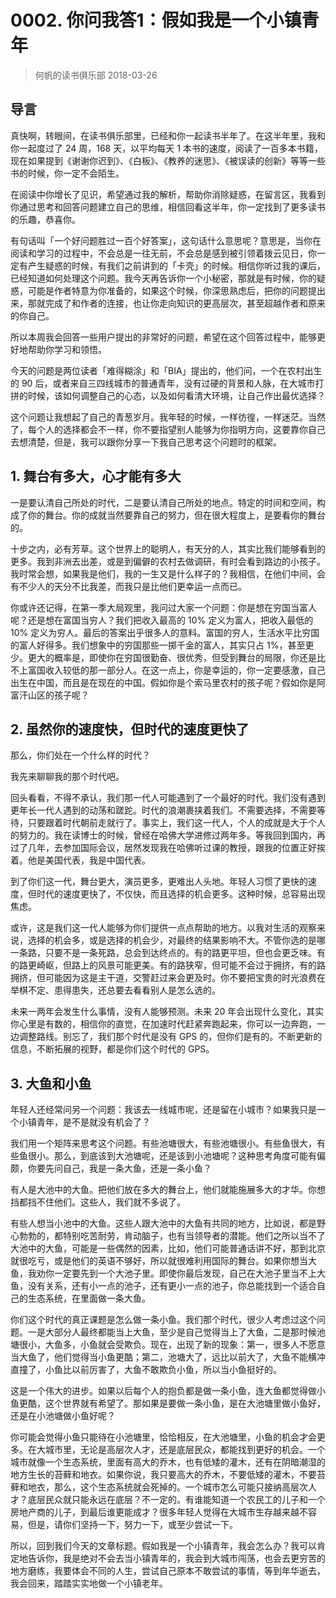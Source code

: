 # 0002. 你问我答1：假如我是一个小镇青年
> 何帆的读书俱乐部
2018-03-26

## 导言

真快啊，转眼间，在读书俱乐部里，已经和你一起读书半年了。在这半年里，我和你一起度过了 24 周，168 天，以平均每天 1 本书的速度，阅读了一百多本书籍，现在如果提到《谢谢你迟到》、《白板》、《教养的迷思》、《被误读的创新》等等一些书的时候，你一定不会陌生。

在阅读中你增长了见识，希望通过我的解析，帮助你消除疑惑，在留言区，我看到你通过思考和回答问题建立自己的思维，相信回看这半年，你一定找到了更多读书的乐趣，恭喜你。

有句话叫「一个好问题胜过一百个好答案」，这句话什么意思呢？意思是，当你在阅读和学习的过程中，不会总是一往无前，不会总是感到被引领着拨云见日，你一定有产生疑惑的时候，有我们之前讲到的「卡壳」的时候。相信你听过我的课后，已经知道如何处理这个问题。我今天再告诉你一个小秘密，那就是有时候，你的疑惑，可能是作者特意为你准备的，如果这个时候，你深思熟虑后，把你的问题提出来，那就完成了和作者的连接，也让你走向知识的更高层次，甚至超越作者和原来的你自己。

所以本周我会回答一些用户提出的非常好的问题，希望在这个回答过程中，能够更好地帮助你学习和领悟。

今天的问题是两位读者「难得糊涂」和「BIA」提出的，他们问，一个在农村出生的 90 后，或者来自三四线城市的普通青年，没有过硬的背景和人脉，在大城市打拼的时候，该如何调整自己的心态，以及如何看清大环境，让自己作出最优选择？

这个问题让我想起了自己的青葱岁月。我年轻的时候，一样彷徨，一样迷茫。当然了，每个人的选择都会不一样，你不要指望别人能够为你指明方向，这要靠你自己去想清楚，但是，我可以跟你分享一下我自己思考这个问题时的框架。

## 1. 舞台有多大，心才能有多大
一是要认清自己所处的时代，二是要认清自己所处的地点。特定的时间和空间，构成了你的舞台。你的成就当然要靠自己的努力，但在很大程度上，是要看你的舞台的。

十步之内，必有芳草。这个世界上的聪明人，有天分的人，其实比我们能够看到的更多。我到非洲去出差，或是到偏僻的农村去做调研，有时会看到路边的小孩子。我时常会想，如果我是他们，我的一生又是什么样子的？我相信，在他们中间，会有不少人的天分不比我差，而我只是比他们更幸运一点而已。

你或许还记得，在第一季大局观里，我问过大家一个问题：你是想在穷国当富人呢？还是想在富国当穷人？我们把收入最高的 10% 定义为富人，把收入最低的 10% 定义为穷人。最后的答案出乎很多人的意料。富国的穷人，生活水平比穷国的富人好得多。我们想象中的穷国那些一掷千金的富人，其实只占 1%，甚至更少。更大的概率是，即使你在穷国很勤奋、很优秀，但受到舞台的局限，你还是比不上富国收入较低的那一部分人。在这一点上，你是幸运的，你一定要感激，自己出生在中国，而且是在现在的中国。假如你是个索马里农村的孩子呢？假如你是阿富汗山区的孩子呢？

## 2. 虽然你的速度快，但时代的速度更快了
那么，你们处在一个什么样的时代？

我先来聊聊我的那个时代吧。

回头看看，不得不承认，我们那一代人可能遇到了一个最好的时代。我们没有遇到更年长一代人遇到的动荡和蹉跎。时代的浪潮裹挟着我们。不需要选择，不需要等待，只要跟着时代朝前走就行了。事实上，我们这一代人，个人的成就是大于个人的努力的。我在读博士的时候，曾经在哈佛大学进修过两年多。等我回到国内，再过了几年，去参加国际会议，居然发现我在哈佛听过课的教授，跟我的位置正好挨着。他是美国代表，我是中国代表。

到了你们这一代，舞台更大，演员更多，更难出人头地。年轻人习惯了更快的速度，但时代的速度更快了，不仅快，而且选择的机会更多。这种时候，总容易出现焦虑。

或许，这是我们这一代人能够为你们提供一点点帮助的地方。以我对生活的观察来说，选择的机会多，或是选择的机会少，对最终的结果影响不大。不管你选的是哪一条路，只要不是一条死路，总会到达终点的。有的路更平坦，但也会更乏味。有的路更崎岖，但路上的风景可能更美。有的路狭窄，但可能不会过于拥挤，有的路拥挤，但可能因为这是主干道，交警赶过来会更及时。你不要把宝贵的时光浪费在举棋不定、患得患失，还总要去看看别人是怎么选的。

未来一两年会发生什么事情，没有人能够预测。未来 20 年会出现什么变化，其实你心里是有数的，相信你的直觉，在加速时代赶紧奔跑起来，你可以一边奔跑，一边调整路线。别忘了，我们那个时代是没有 GPS 的，但你们是有的。不断更新的信息，不断拓展的视野，都是你们这个时代的 GPS。

## 3. 大鱼和小鱼
年轻人还经常问另一个问题：我该去一线城市呢，还是留在小城市？如果我只是一个小镇青年，是不是就没有机会了？

我们用一个矩阵来思考这个问题。有些池塘很大，有些池塘很小。有些鱼很大，有些鱼很小。那么，到底该到大池塘呢，还是该到小池塘呢？这种思考角度可能有偏颇，你要先问自己，我是一条大鱼，还是一条小鱼？

有人是大池中的大鱼。把他们放在多大的舞台上，他们就能施展多大的才华。你想挡都挡不住他们。这些人，我们就不多说了。

有些人想当小池中的大鱼。这些人跟大池中的大鱼有共同的地方，比如说，都是野心勃勃的，都特别吃苦耐劳，肯动脑子，也有当领导者的潜能。他们之所以当不了大池中的大鱼，可能是一些偶然的因素，比如，他们可能普通话讲不好，那到北京就很吃亏，或是他们的英语不够好，所以就很难利用国际的舞台。如果你想当大鱼，我劝你一定要先到一个大池子里。即使你最后发现，自己在大池子里当不上大鱼，没有关系，还有小一点的池子，还有更小一点的池子，你总能找到一个适合自己的生态系统，在里面做一条大鱼。

你们这个时代的真正课题是怎么做一条小鱼。我们那个时代，很少人考虑过这个问题。一是大部分人最终都能当上大鱼，至少是自己觉得当上了大鱼，二是那时候池塘很小，大鱼多，小鱼就会受欺负。现在，出现了新的现象：第一，很多人不愿意当大鱼了，他们觉得当小鱼更酷；第二，池塘大了，远比以前大了，大鱼不能横冲直撞了，小鱼比以前厉害了，大鱼不敢欺负小鱼，所以当小鱼挺好的。

这是一个伟大的进步。如果以后每个人的抱负都是做一条小鱼，连大鱼都觉得做小鱼更酷，这个世界就有希望了。那如果是要做一条小鱼，是在大池塘里做小鱼好，还是在小池塘做小鱼好呢？

你可能会觉得小鱼只能待在小池塘里，恰恰相反，在大池塘里，小鱼的机会才会更多。在大城市里，无论是高层次人才，还是底层民众，都能找到更好的机会。一个城市就像一个生态系统，里面有高大的乔木，也有低矮的灌木，还有在阴暗潮湿的地方生长的苔藓和地衣。如果你说，我只要高大的乔木，不要低矮的灌木，不要苔藓和地衣，那么，这个生态系统就会死掉的。一个城市怎么可能只接纳高层次人才？底层民众就只能永远在底层？不一定的。有谁能知道一个农民工的儿子和一个房地产商的儿子，到最后谁更能成才？很多年轻人觉得在大城市生存越来越不容易，但是，请你们坚持一下，努力一下，或至少尝试一下。

所以，回到我们今天的文章标题。假如我是一个小镇青年，我会怎么办？我可以肯定地告诉你，我是绝对不会去当小镇青年的，我会到大城市闯荡，也会去更穷苦的地方磨练，我要体会不同的人生，尝试自己原本不敢尝试的事情，等到年华逝去，我会回来，踏踏实实地做一个小镇老年。




